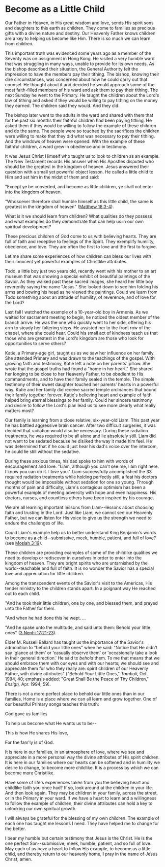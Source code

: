 # Become as a Little Child

Our Father in Heaven, in His great wisdom and love, sends His spirit sons and
daughters to this earth as children. They come to families as precious gifts
with a divine nature and destiny. Our Heavenly Father knows children are a key
to helping us become like Him. There is so much we can learn from children.

This important truth was evidenced some years ago as a member of the Seventy
was on assignment in Hong Kong. He visited a very humble ward that was
struggling in many ways, unable to provide for its own needs. As the bishop
described their situation, the General Authority felt the impression to have
the members pay their tithing. The bishop, knowing their dire circumstances,
was concerned about how he could carry out that counsel. He thought about it
and decided he would approach some of the most faith-filled members of his
ward and ask them to pay their tithing. The next Sunday he went to the
Primary. He taught the children about the Lord's law of tithing and asked if
they would be willing to pay tithing on the money they earned. The children
said they would. And they did.

The bishop later went to the adults in the ward and shared with them that for
the past six months their faithful children had been paying tithing. He asked
them if they would be willing to follow the example of these children and do
the same. The people were so touched by the sacrifices the children were
willing to make that they did what was necessary to pay their tithing. And the
windows of heaven were opened. With the example of these faithful children, a
ward grew in obedience and in testimony.

It was Jesus Christ Himself who taught us to look to children as an example.
The New Testament records His answer when His Apostles disputed who should be
the greatest in the kingdom of heaven. Jesus answered their question with a
small yet powerful object lesson. He called a little child to Him and set him
in the midst of them and said:

"Except ye be converted, and become as little children, ye shall not enter
into the kingdom of heaven.

"Whosoever therefore shall humble himself as this little child, the same is
greatest in the kingdom of heaven" ([Matthew
18:3-4](https://www.lds.org/scriptures/nt/matt/18.3-4?lang=eng#2)).

What is it we should learn from children? What qualities do they possess and
what examples do they demonstrate that can help us in our own spiritual
development?

These precious children of God come to us with believing hearts. They are full
of faith and receptive to feelings of the Spirit. They exemplify humility,
obedience, and love. They are often the first to love and the first to
forgive.

Let me share some experiences of how children can bless our lives with their
innocent yet powerful examples of Christlike attributes.

Todd, a little boy just two years old, recently went with his mother to an art
museum that was showing a special exhibit of beautiful paintings of the
Savior. As they walked past these sacred images, she heard her little boy
reverently saying the name "Jesus." She looked down to see him folding his
arms and bowing his head as he viewed the paintings. Could we learn from Todd
something about an attitude of humility, of reverence, and of love for the
Lord?

Last fall I watched the example of a 10-year-old boy in Armenia. As we waited
for sacrament meeting to begin, he noticed the oldest member of the branch
arrive. He was the one who quickly went to her side, offering his arm to
steady her faltering steps. He assisted her to the front row of the chapel,
where she could hear. Could his small act of kindness teach us that those who
are greatest in the Lord's kingdom are those who look for opportunities to
serve others?

Katie, a Primary-age girl, taught us as we saw her influence on her family.
She attended Primary and was drawn to the teachings of the gospel. With
growing faith and testimony, Katie left a note on her parents' pillow. She
wrote that the gospel truths had found a "home in her heart." She shared her
longing to be close to her Heavenly Father, to be obedient to His
commandments, and to have their family sealed in the temple. The simple
testimony of their sweet daughter touched her parents' hearts in a powerful
way. Katie and her family did receive sacred temple ordinances that bound
their family together forever. Katie's believing heart and example of faith
helped bring eternal blessings to her family. Could her sincere testimony and
desire to follow the Lord's plan lead us to see more clearly what really
matters most?

Our family is learning from a close relative, six-year-old Liam. This past
year he has battled aggressive brain cancer. After two difficult surgeries, it
was decided that radiation would also be necessary. During these radiation
treatments, he was required to be all alone and lie absolutely still. Liam did
not want to be sedated because he disliked the way it made him feel. He was
determined that if he could just hear his dad's voice over the intercom, he
could lie still without the sedative.

During these anxious times, his dad spoke to him with words of encouragement
and love. "Liam, although you can't see me, I am right here. I know you can do
it. I love you." Liam successfully accomplished the 33 required radiation
treatments while holding perfectly still, a feat his doctors thought would be
impossible without sedation for one so young. Through months of pain and
difficulty, Liam's contagious optimism has been a powerful example of meeting
adversity with hope and even happiness. His doctors, nurses, and countless
others have been inspired by his courage.

We are all learning important lessons from Liam--lessons about choosing faith
and trusting in the Lord. Just like Liam, we cannot see our Heavenly Father,
but we can listen for His voice to give us the strength we need to endure the
challenges of life.

Could Liam's example help us to better understand King Benjamin's words to
become as a child--submissive, meek, humble, patient, and full of love? (see
[Mosiah 3:19](https://www.lds.org/scriptures/bofm/mosiah/3.19?lang=eng#18)).

These children are providing examples of some of the childlike qualities we
need to develop or rediscover in ourselves in order to enter into the kingdom
of heaven. They are bright spirits who are untarnished by the world--teachable
and full of faith. It is no wonder the Savior has a special love and
appreciation for little children.

Among the transcendent events of the Savior's visit to the Americas, His
tender ministry to the children stands apart. In a poignant way He reached out
to each child.

"And he took their little children, one by one, and blessed them, and prayed
unto the Father for them.

"And when he had done this he wept. ...

"And he spake unto the multitude, and said unto them: Behold your little ones"
([3 Nephi
17:21-23](https://www.lds.org/scriptures/bofm/3-ne/17.21-23?lang=eng#20)).

Elder M. Russell Ballard has taught us the importance of the Savior's
admonition to "behold your little ones" when he said: "Notice that He didn't
say 'glance at them' or 'casually observe them' or 'occasionally take a look
in their general direction.' He said to _behold_ them. To me that means that
we should embrace them with our eyes and with our hearts; we should see and
appreciate them for who they really are: spirit children of our Heavenly
Father, with divine attributes" ("Behold Your Little Ones," _Tambuli,_ Oct.
1994, 40; emphasis added; "Great Shall Be the Peace of Thy Children,"
_Ensign,_ Apr. 1994, 59).

There is not a more perfect place to behold our little ones than in our
families. Home is a place where we can all learn and grow together. One of our
beautiful Primary songs teaches this truth:

God gave us families

To help us become what He wants us to be--

This is how He shares His love,

For the fam'ly is of God.

It is here in our families, in an atmosphere of love, where we see and
appreciate in a more personal way the divine attributes of His spirit
children. It is here in our families where our hearts can be softened and in
humility we desire to change, to become more childlike. It is a process by
which we can become more Christlike.

Have some of life's experiences taken from you the believing heart and
childlike faith you once had? If so, look around at the children in your life.
And then look again. They may be children in your family, across the street,
or in the Primary in your ward. If we have a heart to learn and a willingness
to follow the example of children, their divine attributes can hold a key to
unlocking our own spiritual growth.

I will always be grateful for the blessing of my own children. The example of
each one has taught me lessons I need. They have helped me to change for the
better.

I bear my humble but certain testimony that Jesus is the Christ. He is the one
perfect Son--submissive, meek, humble, patient, and so full of love. May each
of us have a heart to follow His example, to become as a little child, and
thereby return to our heavenly home, I pray in the name of Jesus Christ, amen.

